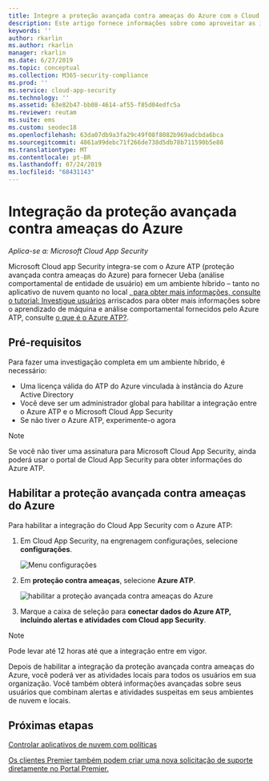 ```yaml
---
title: Integre a proteção avançada contra ameaças do Azure com o Cloud App Security
description: Este artigo fornece informações sobre como aproveitar as ideias de proteção avançada contra ameaças do Azure no Cloud App Security para detecção de riscos híbridos.
keywords: ''
author: rkarlin
ms.author: rkarlin
manager: rkarlin
ms.date: 6/27/2019
ms.topic: conceptual
ms.collection: M365-security-compliance
ms.prod: ''
ms.service: cloud-app-security
ms.technology: ''
ms.assetid: 63e82b47-bb08-4614-af55-f85d04edfc5a
ms.reviewer: reutam
ms.suite: ems
ms.custom: seodec18
ms.openlocfilehash: 63da07db9a3fa29c49f08f8082b969adcbda6bca
ms.sourcegitcommit: 4861a99debc71f266de738d5db78b711590b5e88
ms.translationtype: MT
ms.contentlocale: pt-BR
ms.lasthandoff: 07/24/2019
ms.locfileid: "68431143"
---
```

# <a name="azure-advanced-threat-protection-integration"></a>Integração da proteção avançada contra ameaças do Azure

*Aplica-se a: Microsoft Cloud App Security*

Microsoft Cloud app Security integra-se com o Azure ATP (proteção avançada contra ameaças do Azure) para fornecer Ueba (análise comportamental de entidade de usuário) em um ambiente híbrido – tanto no aplicativo de nuvem quanto no local [, para obter mais informações, consulte o tutorial: Investigue usuários](tutorial-ueba.md) arriscados para obter mais informações sobre o aprendizado de máquina e análise comportamental fornecidos pelo Azure ATP, consulte [o que é o Azure ATP?](https://docs.microsoft.com/azure-advanced-threat-protection/what-is-atp).

## <a name="prerequisites"></a>Pré-requisitos

Para fazer uma investigação completa em um ambiente híbrido, é necessário:

- Uma licença válida do ATP do Azure vinculada à instância do Azure Active Directory
- Você deve ser um administrador global para habilitar a integração entre o Azure ATP e o Microsoft Cloud App Security 
- Se não tiver o Azure ATP, experimente-o agora


>[!NOTE]
>Se você não tiver uma assinatura para Microsoft Cloud App Security, ainda poderá usar o portal de Cloud App Security para obter informações do Azure ATP.


## <a name="enable-azure-advanced-threat-protection"></a>Habilitar a proteção avançada contra ameaças do Azure

Para habilitar a integração do Cloud App Security com o Azure ATP:

1. Em Cloud App Security, na engrenagem configurações, selecione **configurações**.
    
   ![Menu configurações](./media/azip-system-settings.png)

1. Em **proteção contra ameaças**, selecione **Azure ATP**.
   
    ![habilitar a proteção avançada contra ameaças do Azure](./media/aatp-integration.png)

3. Marque a caixa de seleção para **conectar dados do Azure ATP, incluindo alertas e atividades com Cloud app Security**.


> [!NOTE]
> Pode levar até 12 horas até que a integração entre em vigor.
 
Depois de habilitar a integração da proteção avançada contra ameaças do Azure, você poderá ver as atividades locais para todos os usuários em sua organização. Você também obterá informações avançadas sobre seus usuários que combinam alertas e atividades suspeitas em seus ambientes de nuvem e locais.



## <a name="next-steps"></a>Próximas etapas 
[Controlar aplicativos de nuvem com políticas](control-cloud-apps-with-policies.md)   

[Os clientes Premier também podem criar uma nova solicitação de suporte diretamente no Portal Premier.](https://premier.microsoft.com/)  
  
